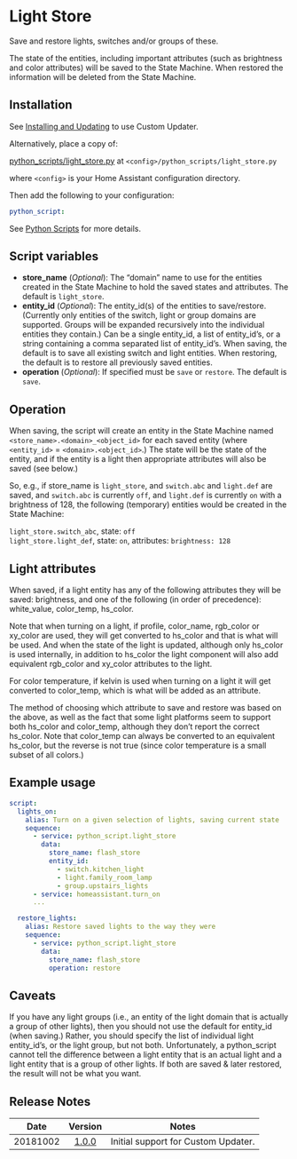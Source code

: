 # Light Store
Save and restore lights, switches and/or groups of these.

The state of the entities, including important attributes (such as brightness and color attributes) will be saved to the State Machine. When restored the information will be deleted from the State Machine.
## Installation
See [Installing and Updating](custom_updater.md) to use Custom Updater.

Alternatively, place a copy of:

[python_scripts/light_store.py](../python_scripts/light_store.py) at `<config>/python_scripts/light_store.py`

where `<config>` is your Home Assistant configuration directory.

Then add the following to your configuration:
```yaml
python_script:
```
See [Python Scripts](https://www.home-assistant.io/components/python_script/) for more details.
## Script variables
- **store_name** (*Optional*): The “domain” name to use for the entities created in the State Machine to hold the saved states and attributes. The default is `light_store`.
- **entity_id** (*Optional*): The entity_id(s) of the entities to save/restore. (Currently only entities of the switch, light or group domains are supported. Groups will be expanded recursively into the individual entities they contain.) Can be a single entity_id, a list of entity_id’s, or a string containing a comma separated list of entity_id’s. When saving, the default is to save all existing switch and light entities. When restoring, the default is to restore all previously saved entities.
- **operation** (*Optional*): If specified must be `save` or `restore`. The default is `save`.
## Operation
When saving, the script will create an entity in the State Machine named `<store_name>.<domain>_<object_id>` for each saved entity (where `<entity_id>` = `<domain>.<object_id>`.) The state will be the state of the entity, and if the entity is a light then appropriate attributes will also be saved (see below.)

So, e.g., if store_name is `light_store`, and `switch.abc` and `light.def` are saved, and `switch.abc` is currently `off`, and `light.def` is currently `on` with a brightness of 128, the following (temporary) entities would be created in the State Machine:

`light_store.switch_abc`, state: `off`  
`light_store.light_def`, state: `on`, attributes: `brightness: 128`
## Light attributes
When saved, if a light entity has any of the following attributes they will be saved: brightness, and one of the following (in order of precedence): white_value, color_temp, hs_color.

Note that when turning on a light, if profile, color_name, rgb_color or xy_color are used, they will get converted to hs_color and that is what will be used. And when the state of the light is updated, although only hs_color is used internally, in addition to hs_color the light component will also add equivalent rgb_color and xy_color attributes to the light.

For color temperature, if kelvin is used when turning on a light it will get converted to color_temp, which is what will be added as an attribute.

The method of choosing which attribute to save and restore was based on the above, as well as the fact that some light platforms seem to support both hs_color and color_temp, although they don’t report the correct hs_color. Note that color_temp can always be converted to an equivalent hs_color, but the reverse is not true (since color temperature is a small subset of all colors.)
## Example usage
```yaml
script:
  lights_on:
    alias: Turn on a given selection of lights, saving current state
    sequence:
      - service: python_script.light_store
        data:
          store_name: flash_store
          entity_id:
            - switch.kitchen_light
            - light.family_room_lamp
            - group.upstairs_lights
      - service: homeassistant.turn_on
      ...

  restore_lights:
    alias: Restore saved lights to the way they were
    sequence:
      - service: python_script.light_store
        data:
          store_name: flash_store
          operation: restore
```
## Caveats
If you have any light groups (i.e., an entity of the light domain that is actually a group of other lights), then you should not use the default for entity_id (when saving.) Rather, you should specify the list of individual light entity_id’s, or the light group, but not both. Unfortunately, a python_script cannot tell the difference between a light entity that is an actual light and a light entity that is a group of other lights. If both are saved & later restored, the result will not be what you want.
## Release Notes
Date | Version | Notes
-|:-:|-
20181002 | [1.0.0](https://github.com/pnbruckner/homeassistant-config/blob/62e517921e9f48625dbc7c7e3b9d6b4e665749f4/python_scripts/light_store.py) | Initial support for Custom Updater.
